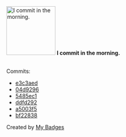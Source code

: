 <img src="https://my-badges.github.io/my-badges/morning-commits.png" alt="I commit in the morning." title="I commit in the morning." width="128">
<strong>I commit in the morning.</strong>
<br><br>

Commits:

- <a href="https://github.com/eryajf/learning-weekly/commit/e3c3aeda7fb563193f018695a91ff40b64fbe812">e3c3aed</a>
- <a href="https://github.com/eryajf/learning-weekly/commit/04d929636829357ec8f4d7c47a1c6c0baae5f192">04d9296</a>
- <a href="https://github.com/eryajf/eryajfctl/commit/5485ec1980306293bac45a40532946f70a4f6d8c">5485ec1</a>
- <a href="https://github.com/eryajf/.github/commit/ddfd2924a1cf4f198f92eacf818ad28b220eff56">ddfd292</a>
- <a href="https://github.com/opsre/awesome-ops/commit/a5003f5be6415b691429ea65f34cc40db212051a">a5003f5</a>
- <a href="https://github.com/opsre/go-ldap-admin/commit/bf228385629e5eb5d26185b14472b7d6691550bf">bf22838</a>


Created by <a href="https://github.com/my-badges/my-badges">My Badges</a>